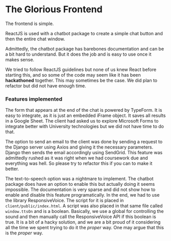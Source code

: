 # The Glorious Frontend

The frontend is simple. 

ReactJS is used with a chatbot package to create a simple chat button and then the entire chat window.

Admittedly, the chatbot package has barebones documentation and can be a bit hard to understand. But it does the job
and is easy to use once it makes sense.

We tried to follow ReactJS guidelines but none of us knew React before starting this, and so some of the code may seem like
it has been **hackathoned** together. This may sometimes be the case. We did plan to refactor but did not have enough time.

### Features implemented

The form that appears at the end of the chat is powered by TypeForm. It is easy to integrate, as it is just an embedded iFrame object.
It saves all results in a Google Sheet. The client had asked us to explore Microsoft Forms to integrate better with University
technologies but we did not have time to do that.

The option to send an email to the client was done by sending a request to the Django server using Axios and giving it the necessary parameters.
Django then sends the email accordingly using SendGrid. This feature was admittedly rushed as it was right when we had coursework
due and everything was hell. So please try to refactor this if you can to make it better.

The text-to-speech option was a nightmare to implement. The chatbot package does have an option to enable this but actually doing it
seems impossible. The documentation is very sparse and did not show how to enable and disable this feature programatically.
In the end, we had to use the library ResponsiveVoice. The script for it is placed in ```client/public/index.html```. A script was also
placed in that same file called ```window.ttsOn``` and is a boolean. Basically, we use a global for controlling the sound and then manually
call the ResponsiveVoice API if this boolean is true. It is a bit of a hacky solution, and we are a bit proud of it considering
all the time we spent trying to do it the *proper* way. One may argue that this is the *proper* way.


